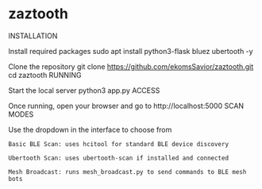 # zaztooth

INSTALLATION

Install required packages
sudo apt install python3-flask bluez ubertooth -y

Clone the repository
git clone https://github.com/ekomsSavior/zaztooth.git
cd zaztooth
RUNNING

Start the local server
python3 app.py
ACCESS

Once running, open your browser and go to
http://localhost:5000
SCAN MODES

Use the dropdown in the interface to choose from

    Basic BLE Scan: uses hcitool for standard BLE device discovery

    Ubertooth Scan: uses ubertooth-scan if installed and connected

    Mesh Broadcast: runs mesh_broadcast.py to send commands to BLE mesh bots
 
